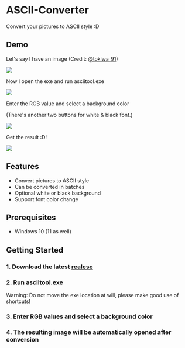 # ASCII-Converter

Convert your pictures to ASCII style :D

## Demo

Let's say I have an image (Credit: [@tokiwa_91](https://twitter.com/tokiwa_914/status/1614264268286791680))

![](https://i.imgur.com/iBjwSei.png)

Now I open the exe and run asciitool.exe

![](https://i.imgur.com/WsBi3qU.png)

Enter the RGB value and select a background color 

(There's another two buttons for white & black font.)

![](https://i.imgur.com/oSQsuET.png)

Get the result :D!

![](https://i.imgur.com/nCME3vM.png)

## Features

- Convert pictures to ASCII style
- Can be converted in batches
- Optional white or black background
- Support font color change

## Prerequisites

- Windows 10 (11 as well)

## Getting Started

### 1. Download the latest [realese](https://github.com/NatsuNiNi/ASCII-Converter/releases)

### 2. Run asciitool.exe

Warning: Do not move the exe location at will, please make good use of shortcuts!

### 3. Enter RGB values and select a background color

### 4. The resulting image will be automatically opened after conversion

